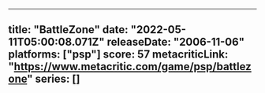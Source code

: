 
---
title: "BattleZone"
date: "2022-05-11T05:00:08.071Z"
releaseDate: "2006-11-06"
platforms: ["psp"]
score: 57
metacriticLink: "https://www.metacritic.com/game/psp/battlezone"
series: []
---
